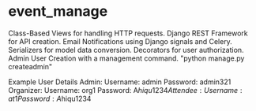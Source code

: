 # event_manage
Class-Based Views for handling HTTP requests.
Django REST Framework for API creation.
Email Notifications using Django signals and Celery.
Serializers for model data conversion.
Decorators for user authorization.
Admin User Creation with a management command. "python manage.py createadmin"
  
Example User Details
Admin:
Username: admin
Password: admin321
Organizer:
Username: org1
Password: A$hiqu1234
Attendee:
Username: at1
Password: A$hiqu1234
